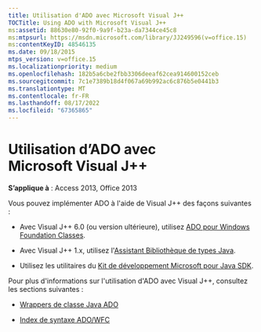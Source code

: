 ```yaml
---
title: Utilisation d'ADO avec Microsoft Visual J++
TOCTitle: Using ADO with Microsoft Visual J++
ms:assetid: 88630e80-92f0-9a9f-b23a-da7344ce45c8
ms:mtpsurl: https://msdn.microsoft.com/library/JJ249596(v=office.15)
ms:contentKeyID: 48546135
ms.date: 09/18/2015
mtps_version: v=office.15
ms.localizationpriority: medium
ms.openlocfilehash: 182b5a6cbe2fbb3306deeaf62cea914600152ceb
ms.sourcegitcommit: 7c1e7389b18d4f067a69b992ac6c876b5e0441b3
ms.translationtype: MT
ms.contentlocale: fr-FR
ms.lasthandoff: 08/17/2022
ms.locfileid: "67365865"
---
```

# <a name="using-ado-with-microsoft-visual-j"></a>Utilisation d’ADO avec Microsoft Visual J++

**S’applique à** : Access 2013, Office 2013

Vous pouvez implémenter ADO à l'aide de Visual J++ des façons suivantes :

  - Avec Visual J++ 6.0 (ou version ultérieure), utilisez [ADO pour Windows Foundation Classes](ado-wfc-programming.md).

  - Avec Visual J++ 1.x, utilisez l'[Assistant Bibliothèque de types Java](using-the-java-type-library-wizard.md).

  - Utilisez les utilitaires du [Kit de développement Microsoft pour Java SDK](using-the-microsoft-sdk-for-java.md).

Pour plus d'informations sur l'utilisation d'ADO avec Visual J++, consultez les sections suivantes :

  - [Wrappers de classe Java ADO](ado-java-class-wrappers.md)

  - [Index de syntaxe ADO/WFC](/office/vba/access/concepts/miscellaneous/ado-wfc-syntax-index)

